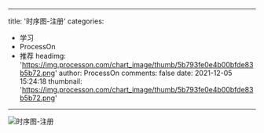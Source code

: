 
---
title: '时序图-注册'
categories: 
 - 学习
 - ProcessOn
 - 推荐
headimg: 'https://img.processon.com/chart_image/thumb/5b793fe0e4b00bfde83b5b72.png'
author: ProcessOn
comments: false
date: 2021-12-05 15:24:18
thumbnail: 'https://img.processon.com/chart_image/thumb/5b793fe0e4b00bfde83b5b72.png'
---

<div>   
<img class="thumb" alt="时序图-注册" src="https://img.processon.com/chart_image/thumb/5b793fe0e4b00bfde83b5b72.png" referrerpolicy="no-referrer">
<p></p>  
</div>
            